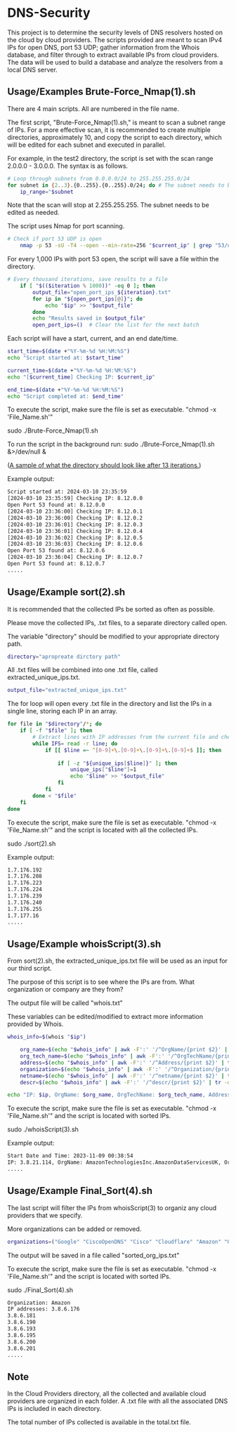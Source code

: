 
# DNS-Security

This project is to determine the security levels of DNS resolvers hosted on the cloud by cloud providers. The scripts provided are meant to scan IPv4 IPs for open DNS, port 53 UDP; gather information from the Whois database, and filter through to extract available IPs from cloud providers. The data will be used to build a database and analyze the resolvers from a local DNS server.



## Usage/Examples Brute-Force_Nmap(1).sh 

There are 4 main scripts. All are numbered in the file name.

The first script, "Brute-Force_Nmap(1).sh," is meant to scan a subnet range of IPs.
For a more effective scan, it is recommended to create multiple directories, approximately 10, and copy the script to each directory, which will be edited for each subnet and executed in parallel. 

For example, in the test2 directory, the script is set with the scan range 2.0.0.0 - 3.0.0.0. The syntax is as follows.

```Bash
# Loop through subnets from 0.0.0.0/24 to 255.255.255.0/24
for subnet in {2..3}.{0..255}.{0..255}.0/24; do # The subnet needs to be modified as needed for scan range.
    ip_range="$subnet

```
Note that the scan will stop at 2.255.255.255. 
The subnet needs to be edited as needed.

The script uses Nmap for port scanning.

```Bash
# Check if port 53 UDP is open
    nmap -p 53 -sU -T4 --open --min-rate=256 "$current_ip" | grep "53/udp open" > /dev/null
```

For every 1,000 IPs with port 53 open, the script will save a file within the directory.

```Bash
# Every thousand iterations, save results to a file
    if [ "$(($iteration % 1000))" -eq 0 ]; then
        output_file="open_port_ips_${iteration}.txt"
        for ip in "${open_port_ips[@]}"; do
            echo "$ip" >> "$output_file"
        done
        echo "Results saved in $output_file"
        open_port_ips=()  # Clear the list for the next batch

```

Each script will have a start, current, and an end date/time.
```Bash
start_time=$(date +"%Y-%m-%d %H:%M:%S")
echo "Script started at: $start_time"

current_time=$(date +"%Y-%m-%d %H:%M:%S")
echo "[$current_time] Checking IP: $current_ip"

end_time=$(date +"%Y-%m-%d %H:%M:%S")
echo "Script completed at: $end_time"

```

To execute the script, make sure the file is set as executable. "chmod -x 'File_Name.sh'" 

sudo ./Brute-Force_Nmap(1).sh

To run the script in the background run: sudo ./Brute-Force_Nmap(1).sh &>/dev/null &

([A sample of what the directory should look like after 13 iterations.](https://github.com/HammerTwo1/DNS-Security/blob/main/Screenshot%20at%202024-03-11%2021-25-58.png))

Example output:
```Bash
Script started at: 2024-03-10 23:35:59
[2024-03-10 23:35:59] Checking IP: 8.12.0.0
Open Port 53 found at: 8.12.0.0
[2024-03-10 23:36:00] Checking IP: 8.12.0.1
[2024-03-10 23:36:00] Checking IP: 8.12.0.2
[2024-03-10 23:36:01] Checking IP: 8.12.0.3
[2024-03-10 23:36:01] Checking IP: 8.12.0.4
[2024-03-10 23:36:02] Checking IP: 8.12.0.5
[2024-03-10 23:36:03] Checking IP: 8.12.0.6
Open Port 53 found at: 8.12.0.6
[2024-03-10 23:36:04] Checking IP: 8.12.0.7
Open Port 53 found at: 8.12.0.7
.....

```
## Usage/Example sort(2).sh

It is recommended that the collected IPs be sorted as often as possible.

Please move the collected IPs, .txt files, to a separate directory called open. 

The variable "directory" should be modified to your appropriate directory path.

```Bash
directory="apropreate dirctory path"
```
All .txt files will be combined into one .txt file, called extracted_unique_ips.txt.
```Bash
output_file="extracted_unique_ips.txt"
```
The for loop will open every .txt file in the directory and list the IPs in a single line, storing each IP in an array.

```Bash
for file in "$directory"/*; do
    if [ -f "$file" ]; then
        # Extract lines with IP addresses from the current file and check for duplicates
        while IFS= read -r line; do
            if [[ $line =~ ^[0-9]+\.[0-9]+\.[0-9]+\.[0-9]+$ ]]; then
                
                if [ -z "${unique_ips[$line]}" ]; then
                    unique_ips["$line"]=1
                    echo "$line" >> "$output_file"
                fi
            fi
        done < "$file"
    fi
done
```

To execute the script, make sure the file is set as executable. "chmod -x 'File_Name.sh'" and the script is located with all the collected IPs.

sudo ./sort(2).sh

Example output:
```Bash
1.7.176.192
1.7.176.208
1.7.176.223
1.7.176.224
1.7.176.239
1.7.176.240
1.7.176.255
1.7.177.16
.....
```
## Usage/Example whoisScript(3).sh

From sort(2).sh, the extracted_unique_ips.txt file will be used as an input for our third script.

The purpose of this script is to see where the IPs are from. What organization or company are they from? 

The output file will be called "whois.txt"


These variables can be edited/modified to extract more information provided by Whois.

```Bash
whois_info=$(whois "$ip")

    org_name=$(echo "$whois_info" | awk -F':' '/^OrgName/{print $2}' | tr -d '[:space:]')
    org_tech_name=$(echo "$whois_info" | awk -F':' '/^OrgTechName/{print $2}' | tr -d '[:space:]')
    address=$(echo "$whois_info" | awk -F':' '/^Address/{print $2}' | tr -d '[:space:]')
    organization=$(echo "$whois_info" | awk -F':' '/^Organization/{print $2}' | tr -d '[:space:]')
    netname=$(echo "$whois_info" | awk -F':' '/^netname/{print $2}' | tr -d '[:space:]')
    descr=$(echo "$whois_info" | awk -F':' '/^descr/{print $2}' | tr -d '[:space:]')

echo "IP: $ip, OrgName: $org_name, OrgTechName: $org_tech_name, Address: $address, Organization: $organization, netname: $netname, descr: $descr" >> "$output_file"
```
To execute the script, make sure the file is set as executable. "chmod -x 'File_Name.sh'" and the script is located with sorted IPs.

sudo ./whoisScript(3).sh

Example output:
```Bash
Start Date and Time: 2023-11-09 00:38:54
IP: 3.8.21.114, OrgName: AmazonTechnologiesInc.AmazonDataServicesUK, OrgTechName: AmazonEC2NetworkOperationsAmazonEC2NetworkOperations, Address: 410TerryAveN.AmazonDevelopmentCentreLondonLeadenhallCourtOneLeadenhallStreet, Organization: AmazonTechnologiesInc.(AT-88-Z)AmazonDataServicesUK(ADSU), netname: , descr: 
.....
```
## Usage/Example Final_Sort(4).sh

The last script will filter the IPs from whoisScript(3) to organiz any cloud providers that we specify.


More organizations can be added or removed.
```Bash
organizations=("Google" "CiscoOpenDNS" "Cisco" "Cloudflare" "Amazon" "Quad9" "SoftLayer" "Microsoft" "Cloudfanatic" "Godaddy" "Oracle" "Akamai" "Controld" "Alternate")
```

The output will be saved in a file called "sorted_org_ips.txt"

To execute the script, make sure the file is set as executable. "chmod -x 'File_Name.sh'" and the script is located with sorted IPs.

sudo ./Final_Sort(4).sh

```Bash
Organization: Amazon
IP addresses: 3.8.6.176
3.8.6.181
3.8.6.190
3.8.6.193
3.8.6.195
3.8.6.200
3.8.6.201
.....
```
## Note

In the Cloud Providers directory, all the collected and available cloud providers are organized in each folder. A .txt file with all the associated DNS IPs is included in each directory. 

The total number of IPs collected is available in the total.txt file.